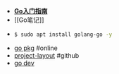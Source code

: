 - [**Go入门指南**](https://go.timpaik.top/)
- [[Go笔记]]
- ```bash
  $ sudo apt install golang-go -y
  ```
- [go pkg](https://pkg.go.dev/) #online
- [project-layout](https://github.com/golang-standards/project-layout) #github
- [go dev](https://pkg.go.dev/)